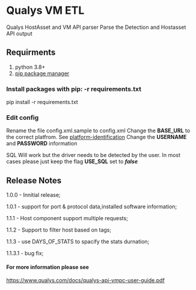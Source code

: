 # Qualys VM ETL

Qualys HostAsset and VM API parser
Parse the Detection and Hostasset API output

## Requirments

1. python 3.8+
2. [pip package manager](https://pip.pypa.io/en/stable/installation/)

### Install packages with pip: -r requirements.txt
pip install -r requirements.txt
### Edit config
Rename the file config.xml.sample to config.xml
Change the **BASE_URL** to the correct platfrom. See [platform-identification](https://www.qualys.com/platform-identification/)
Change the **USERNAME** and **PASSWORD** information

SQL Will work but the driver needs to be detected by the user.
In most cases please just keep the flag **USE_SQL** set to ***false***

## Release Notes
1.0.0 - Innitial release;

1.0.1 - support for port & protocol data,installed software information;

1.1.1 - Host component support multiple requests;

1.1.2 - Support to filter host based on tags;

1.1.3 - use DAYS_OF_STATS to spacify the stats durnation;

1.1.3.1 - bug fix;
#### For more information please see
<https://www.qualys.com/docs/qualys-api-vmpc-user-guide.pdf>
